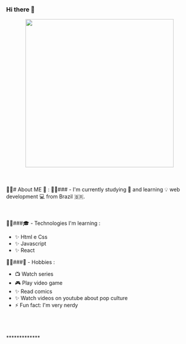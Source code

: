 ### Hi there 👋
<div align="center">
<img width="400" src="https://user-images.githubusercontent.com/74154933/207686684-a5a53727-c137-4551-ad13-ae789c1ea8a6.jpg">

</div>
</br>
</br>
</br>
👩‍💻# About ME 💬 :
👩‍💻### - I'm currently studying 📗 and learning 💡 web development 💻 from Brazil 🇧🇷.
</br>
</br>
</br>

👩‍💻###🎓 - Technologies I'm learning :
- ✨ Html e Css</li>
- ✨ Javascript</li>   
- ✨ React

👩‍💻###🧗 - Hobbies : 
- 📺 Watch series
- 🎮 Play video game
- ✨ Read comics
- ✨ Watch videos on youtube about pop culture
- ⚡ Fun fact: I'm very nerdy
</br>
</br>
</br>
*************
